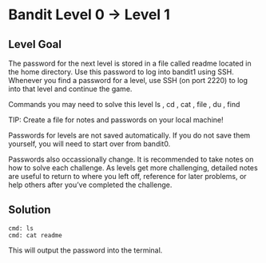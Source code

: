 # Bandit Level 0 → Level 1
## Level Goal
The password for the next level is stored in a file called readme located in the home directory. Use this password to log into bandit1 using SSH. Whenever you find a password for a level, use SSH (on port 2220) to log into that level and continue the game.

Commands you may need to solve this level
ls , cd , cat , file , du , find

TIP: Create a file for notes and passwords on your local machine!

Passwords for levels are not saved automatically. If you do not save them yourself, you will need to start over from bandit0.

Passwords also occassionally change. It is recommended to take notes on how to solve each challenge. As levels get more challenging, detailed notes are useful to return to where you left off, reference for later problems, or help others after you’ve completed the challenge.

## Solution
```
cmd: ls
cmd: cat readme
```
This will output the password into the terminal.
